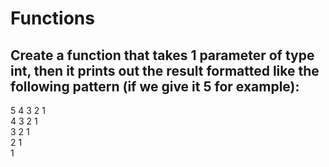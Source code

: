 # Functions


## Create a function that takes 1 parameter of type int, then it prints out the result formatted like the following pattern (if we give it 5 for example):

5 4 3 2 1   
4 3 2 1   
3 2 1   
2 1   
1   
